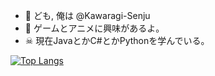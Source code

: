 - 👹 ども, 俺は @Kawaragi-Senju
- 👾 ゲームとアニメに興味があるよ。
- ☠ 現在JavaとかC#とかPythonを学んでいる。

[![Top Langs](https://github-readme-stats.vercel.app/api/top-langs/?username=Kawaragi-Senju&layout=compact)](https://github.com/anuraghazra/github-readme-stats)
<!--![Anurag's GitHub stats](https://github-readme-stats.vercel.app/api?username=Kawaragi-Senju&show_icons=true&theme=radical)
<!---
Kawaragi-Senju/Kawaragi-Senju is a ✨ special ✨ repository because its `README.md` (this file) appears on your GitHub profile.
You can click the Preview link to take a look at your changes.
--->
